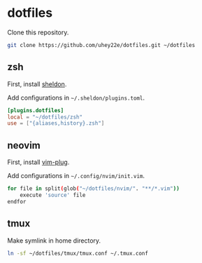 # dotfiles

Clone this repository.

```sh
git clone https://github.com/uhey22e/dotfiles.git ~/dotfiles
```

## zsh

First, install [sheldon](https://github.com/rossmacarthur/sheldon).

Add configurations in `~/.sheldon/plugins.toml`.

```toml
[plugins.dotfiles]
local = "~/dotfiles/zsh"
use = ["{aliases,history}.zsh"]
```

## neovim

First, install [vim-plug](https://github.com/junegunn/vim-plug).

Add configurations in `~/.config/nvim/init.vim`.

```sh
for file in split(glob("~/dotfiles/nvim/". "**/*.vim"))
    execute 'source' file
endfor
```

## tmux

Make symlink in home directory.

```sh
ln -sf ~/dotfiles/tmux/tmux.conf ~/.tmux.conf
```

